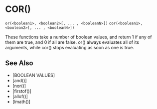 # COR()
`or(<boolean1>, <boolean2>[, ... , <booleanN>])`
`cor(<boolean1>, <boolean2>[, ... , <booleanN>])`

  These functions take a number of boolean values, and return 1 if any of them are true, and 0 if all are false. or() always evaluates all of its arguments, while cor() stops evaluating as soon as one is true.


## See Also
- [BOOLEAN VALUES]
- [and()]
- [nor()]
- [firstof()]
- [allof()]
- [lmath()]

